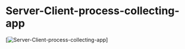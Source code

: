 # Server-Client-process-collecting-app
[![Server-Client-process-collecting-app](http://img.youtube.com/vi/<z-i__DIJxmw>/0.jpg)]
